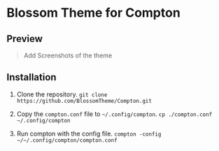 # Blossom Theme for Compton

## Preview
> Add Screenshots of the theme

## Installation
1. Clone the repository.
```git clone https://github.com/BlossomTheme/Compton.git```

2. Copy the ```compton.conf``` file to ```~/.config/compton```.
```cp ./compton.conf ~/.config/compton```

3. Run compton with the config file.
```compton -config ~/~/.config/compton/compton.conf```